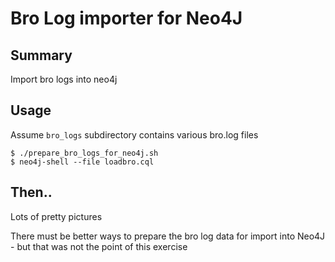 # Bro Log importer for Neo4J

## Summary

Import bro logs into neo4j

## Usage

Assume ```bro_logs``` subdirectory contains various bro.log files

```
$ ./prepare_bro_logs_for_neo4j.sh 
$ neo4j-shell --file loadbro.cql
```
## Then..
Lots of pretty pictures

There must be better ways to prepare the bro log data for import into Neo4J - but that was not the point of this exercise



